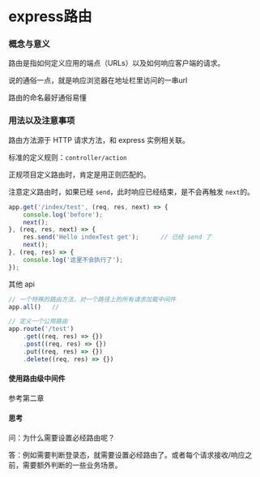 # express路由

### 概念与意义

路由是指如何定义应用的端点（URLs）以及如何响应客户端的请求。

说的通俗一点，就是响应浏览器在地址栏里访问的一串url

路由的命名最好通俗易懂

### 用法以及注意事项

路由方法源于 HTTP 请求方法，和 express 实例相关联。

标准的定义规则：`controller/action`

正规项目定义路由时，肯定是用正则匹配的。

注意定义路由时，如果已经 `send`，此时响应已经结束，是不会再触发 `next`的。
``` javascript
app.get('/index/test', (req, res, next) => {
    console.log('before');
    next();
}, (req, res, next) => {
    res.send('Hello indexTest get');      // 已经 send 了
    next();
}, (req, res) => {
    console.log('这里不会执行了');
});
```

其他 api
``` javascript
// 一个特殊的路由方法，对一个路径上的所有请求加载中间件
app.all()   // 

// 定义一个公用路由
app.route('/test')
    .get((req, res) => {})
    .post((req, res) => {})
    .put((req, res) => {})
    .delete((req, res) => {})
```

#### 使用路由级中间件

参考第二章

#### 思考

问：为什么需要设置必经路由呢？

答：例如需要判断登录态，就需要设置必经路由了。或者每个请求接收/响应之前，需要额外判断的一些业务场景。

